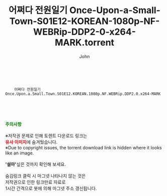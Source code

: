 ﻿---
layout: post
title:  "    어쩌다 전원일기 Once-Upon-a-Small-Town-S01E12-KOREAN-1080p-NF-WEBRip-DDP2-0-x264-MARK.torrent"
author: John
categories: [ 드라마 ]
tags: [  ]
image:  
description: "    어쩌다 전원일기 Once-Upon-a-Small-Town-S01E12-KOREAN-1080p-NF-WEBRip-DDP2-0-x264-MARK torrent 정보 공유"
toc: true
toc_sticky: true
---

<br>

        어쩌다 전원일기 Once.Upon.a.Small.Town.S01E12.KOREAN.1080p.NF.WEBRip.DDP2.0.x264-MARK  
    
<br><br><br>
<p data-ke-size="size16"><b><span style="color: green;">주의사항</span></b><br /><br />※저작권 문제로 인해 토렌트 다운로드 링크는<br /><b><span style="color: red;">유사 이미지</span></b>에 숨겨뒀습니다.<br />※Due to copyright issues, the torrent download link is hidden where it looks like an image.<br /><br /><b>'설마'</b>싶은 것까지 확인해 보세요.<br /><br />숨김링크 클릭 시 마그넷 나타나지 않는 것은<br />저작권으로 인한 링크만료 자료로<br />1시간 간격으로 봇에 의해 마그넷 주소 갱신됩니다.</p>
